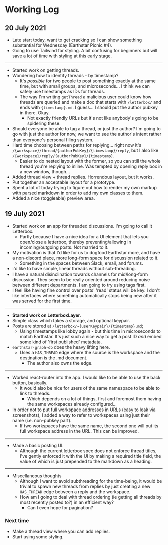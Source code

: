 # Working Log

## 20 July 2021

- Late start today, want to get cracking so I can show something substantial for Wednesday (Earthstar Picnic #4).
- Going to use Tailwind for styling. A bit confusing for beginners but will save a lot of time with styling at this early stage.

---

- Started work on getting threads.
- Wondering how to identify threads - by timestamp?
  - It's _possible_ for two people to post something exactly at the same time, but with small groups, and microseconds... I think we can safely use timestamps as IDs for threads.
  - The way I'm writing `getThread` a malicious user could know how threads are queried and make a doc that starts with `/letterbox/` and ends with `{timestamp}.md`. I guess... I should put the author pubkey in there. Okay.
    - Not exactly friendly URLs but it's not like anybody's going to be spidering these.
- Should everyone be able to tag a thread, or just the author? I'm going to go with just the author for now, we want to see the author's intent rather than everyone's personal filing system.
- Hard time choosing between paths for replying... right now it's `/{workspace}/thread/{authorPubKey}/{timestamp}/reply`, but I also like `/{workspace}/reply/{authorPubKey}/{timestamp}`.
  - Easier to do nested layout with the former, so you can still the whole thread you're replying to inline. Was tempted by opening reply box in a new window, though...
- Added thread view + thread replies. Horrendous layout, but it works.
- Put together an acceptable layout for a prototype.
- Spent a lot of today trying to figure out how to render my own markup with parsed markdown in order to add my own classes to them.
- Added a nice (toggleable) preview area.

## 19 July 2021

- Started work on an app for threaded discussions. I'm going to call it Letterbox.
  - Partly because I have a nice idea for a UI element that lets you open/close a letterbox, thereby preventing/allowing in incoming/outgoing posts. Not married to it.
- My motivation is that I'd like for us to dogfood Earthstar more, and have a non-discord place, more long-form space for discussion related to it. 
  - Something in the spaces between Slack, email, and forums.
- I'd like to have simple, linear threads without sub-threading.
- I have a natural disinclination towards channels for mid/long-form discussion. They seem to be really oriented around reducing noise between different departments. I am going to try using tags first.
- I feel like having fine control over posts' 'read' status will be key. I don't like interfaces where something automatically stops being new after it was served for the first time.

---

- **Started work on LetterboxLayer**.
- Simple class which takes a storage, and optional keypair.
- Posts are stored at `/letterbox/~{userKeypair}/{timestamp}.md`;
  - Using timestamps like lobby again - but this time in microseconds to match Earthstar. It's just such a nice way to get a post ID _and_ embed some kind of 'first published' metadata.
- `earthstar-graph-db` does the heavy lifting here.
  - Uses a `HAS_THREAD` edge where the source is the workspace and the destination is the .md document.
    - The author also owns the edge.
    
---

- Worked react-router into the app. I would like to be able to use the back button, basically.
  - It would also be nice for users of the same namespace to be able to link to threads.
    - Which depends on a lot of things, first and foremost them having the same workspaces already configured...
- In order not to put full workspace addresses in URLs (easy to leak via screenshots), I added a way to refer to workspaces using just their name (i.e. non-pubkey part).
  - If two workspaces have the same name, the second one will put its full workspace address in the URL. This can be improved.

--- 

- Made a basic posting UI.
  - Although the current letterbox spec does not enforce thread titles, I've gently enforced it with the UI by making a required title field, the value of which is just prepended to the markdown as a heading.

---

- Miscellaneous thoughts
  - Although I want to avoid subthreading for the time-being, it would be trivial to spawn new threads from replies by just creating a new `HAS_THREAD` edge between a reply and the workspace.
  - How am I going to deal with thread ordering (ie getting all threads by most recently posted to?) in an efficient way?
    - Can I even hope for pagination?
    
### Next time

- Make a thread view where you can add replies.
- Start using some styling.
